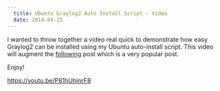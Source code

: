 ```yaml
---
  title: Ubuntu Graylog2 Auto Install Script - Video
  date: 2014-04-15
---
```


I wanted to throw together a video real quick to demonstrate how easy
Graylog2 can be installed using my Ubuntu auto-install script. This
video will augment the
[following](http://everythingshouldbevirtual.com/ubuntu-12-04-graylog2-installation "Ubuntu 12.04 Graylog2 Installation")
post which is a very popular post.

Enjoy!

<https://youtu.be/P81hUhinrF8>
